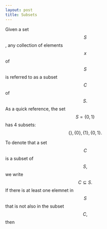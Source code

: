 ```yaml
---
layout: post
title: Subsets
---
```


Given a set $$S$$, any collection of elements $$x$$ of $$S$$ is referred to as a subset $$C$$ of $$S.$$ As a quick reference, the set $$S = \{0, 1\}$$ has 4 subsets: $$\{ \}, \{0\}, \{1\}, \{0, 1\}.$$

To denote that a set $$C$$ is a subset of $$S,$$ we write $$C \subseteq S.$$ If there is at least one elemnet in $$S$$ that is not also in the subset $$C,$$ then $$C$$ is said to be a strict subset of $$S$$ and the notation is then $$C \subset S.$$ From our earlier small example, $$\{0\} \subset S$$ and $$\{0,1\} \subseteq S.$$ 

**Example 1:**
For $$Z^+ = \{0,1,2,3,4,...\},$$ the set of all non-negative integers, one possible subset is $$E = \{0, 2, 4, ...\}$$. The set $$E$$ is the set of positive even integers and, like the set $$Z^+,$$ has a countably infinte number of elements.

Example 1 demonstrates that the size of a subset of a set can equal the size of the set itself.  It is important to note that for any set, the size of a subset of the set cannot be larger than the size of the original set.  
{% include marginfigure.html id="subset" url="assets/img/subset.svg" description="Subsets of the Universal set $$U$$: set $$B$$ is a subset of set $$O.$$ However, set $$A$$ is not a subset of set $$O.$$" %}
<!--- <img src="../../../../assets/img/set-union.svg" alt="Drawing" style="width: 333px;" align="center;"> --->
 

**Example 2:**
For all sets $$S,$$ the empty set is a subset of $$S.$$. This statement includes the case when $$S$$ is the empty set, $$S = \emptyset.$$ 

$$\emptyset \subseteq S $$

The Empty set is the smallest possible subset of any set, and sets the lower bound on the size of a subset.  In general, for a set $$S$$ and any subset $$C$$ of $$S$$ the size of $$C$$ is at least 0 and no more than the size of $$S$$.  We refer to the size of a set $$S$$ as it's cardinality, denoted $$\vert S\vert .$$  To restate the condition of size using the term cardinality 

For all subsets $$C$$ of set $$S,$$ $$ 0 \leq \vert C \vert \leq \vert S \vert$$

<br>

|||[Index](../../../)||| [Prev](../emptyset)||| [Next](../properties/set-equality)
